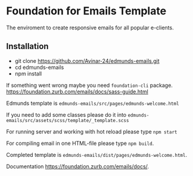 # Foundation for Emails Template

The enviroment to create responsive emails for all popular e-clients.

## Installation

- git clone https://github.com/Avinar-24/edmunds-emails.git
- cd edmunds-emails
- npm install

If something went wrong maybe you need `foundation-cli` package. https://foundation.zurb.com/emails/docs/sass-guide.html

Edmunds template is ```edmunds-emails/src/pages/edmunds-welcome.html```

If you need to add some classes please do it into ```edmunds-emails/src/assets/scss/template/_template.scss```

For running server and working with hot reload please type ```npm start```

For compiling email in one HTML-file please type ```npm build```.

Completed template is ```edmunds-emails/dist/pages/edmunds-welcome.html```.

Documentation https://foundation.zurb.com/emails/docs/.